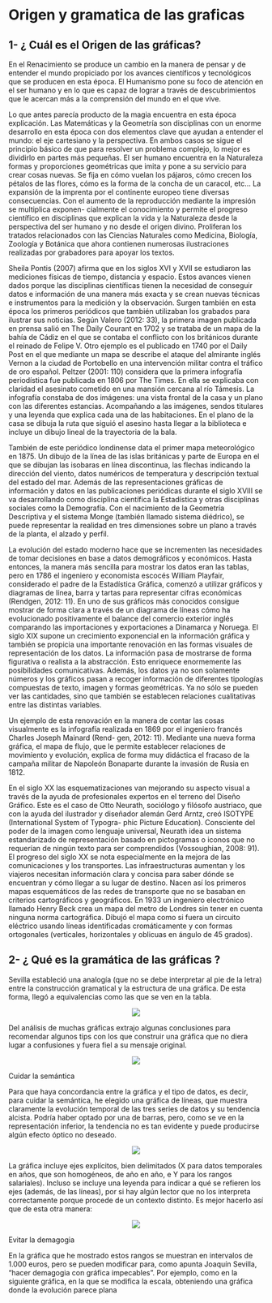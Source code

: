 # Origen y gramatica de las graficas

## 1- ¿ Cuál es el Origen de las gráficas?
<p>En el Renacimiento se produce un cambio en la manera de pensar y de entender el mundo propiciado por los avances científicos y tecnológicos que se producen en esta época. El Humanismo pone su foco de atención en el ser humano y en lo que es capaz de lograr a través de descubrimientos que le acercan más a la comprensión del mundo en el que vive.</p>
<p>Lo que antes parecía producto de la magia encuentra en esta época explicación.
Las Matemáticas y la Geometría son disciplinas con un enorme desarrollo en esta época con dos elementos clave que ayudan a entender el mundo: el eje cartesiano y la perspectiva. En ambos casos se sigue el principio básico de que para resolver un problema complejo, lo mejor es dividirlo en partes más pequeñas. El ser humano encuentra en la Naturaleza formas y proporciones geométricas que imita y pone a su servicio para crear cosas nuevas. Se fija en cómo vuelan los pájaros, cómo crecen los pétalos de las flores, cómo es la forma de la concha de un caracol, etc...
La expansión de la imprenta por el continente europeo tiene diversas consecuencias. Con el aumento de la reproducción mediante la impresión se multiplica exponen- cialmente el conocimiento y permite el progreso científico en disciplinas que explican la vida y la Naturaleza desde la perspectiva del ser humano y no desde el origen divino. Proliferan los tratados relacionados con las Ciencias Naturales como Medicina, Biología, Zoología y Botánica que ahora contienen numerosas ilustraciones realizadas por grabadores para apoyar los textos.</p>
<p>Sheila Pontis (2007) afirma que en los siglos XVI y XVII se estudiaron las mediciones físicas de tiempo, distancia y espacio. Estos avances vienen dados porque las disciplinas científicas tienen la necesidad de conseguir datos e información de una manera más exacta y se crean nuevas técnicas e instrumentos para la medición y la observación. Surgen también en esta época los primeros periódicos que también utilizaban los grabados para ilustrar sus noticias. Según Valero (2012: 33), la primera imagen publicada en prensa salió en The Daily Courant en 1702 y se trataba de un mapa de la bahía de Cádiz en el que se contaba el conflicto con los británicos durante el reinado de Felipe V. Otro ejemplo es el publicado en 1740 por el Daily Post en el que mediante un mapa se describe el ataque del almirante inglés Vernon a la ciudad de Portobello en una intervención militar contra el tráfico de oro español.
Peltzer (2001: 110) considera que la primera infografía periodística fue publicada en 1806 por The Times. En ella se explicaba con claridad el asesinato cometido en una mansión cercana al río Támesis. La infografía constaba de dos imágenes: una vista frontal de la casa y un plano con las diferentes estancias. Acompañando a las imágenes, sendos titulares y una leyenda que explica cada una de las habitaciones. En el plano de la casa se dibuja la ruta que siguió el asesino hasta llegar a la biblioteca e incluye un dibujo lineal de la trayectoria de la bala.</p>
<p>También de este periódico londinense data el primer mapa meteorológico en 1875. Un dibujo de la línea de las islas británicas y parte de Europa en el que se dibujan las isobaras en línea discontinua, las flechas indicando la dirección del viento, datos numéricos de temperatura y descripción textual del estado del mar. Además de las representaciones gráficas de información y datos en las publicaciones periódicas durante el siglo XVIII se va desarrollando como disciplina científica la Estadística y otras disciplinas sociales como la Demografía. Con el nacimiento de la Geometría Descriptiva y el sistema Monge (también llamado sistema diédrico), se puede representar la realidad en tres dimensiones sobre un plano a través de la planta, el alzado y perfil.</p>
<p>La evolución del estado moderno hace que se incrementen las necesidades de tomar decisiones en base a datos demográficos y económicos. Hasta entonces, la manera más sencilla para mostrar los datos eran las tablas, pero en 1786 el ingeniero y economista escocés William Playfair, considerado el padre de la Estadística Gráfica, comenzó a utilizar gráficos y diagramas de línea, barra y tartas para representar cifras económicas (Rendgen, 2012: 11). En uno de sus gráficos más conocidos consigue mostrar de forma clara a través de un diagrama de líneas cómo ha evolucionado positivamente el balance del comercio exterior inglés comparando las importaciones y exportaciones a Dinamarca y Noruega. El siglo XIX supone un crecimiento exponencial en la información gráfica y también se propicia una importante renovación en las formas visuales de representación de los datos. La información pasa de mostrarse de forma figurativa o realista a la abstracción. Esto enriquece enormemente las posibilidades comunicativas. Además, los datos ya no son solamente números y los gráficos pasan a recoger información de diferentes tipologías compuestas de texto, imagen y formas geométricas. Ya no sólo se pueden ver las cantidades, sino que también se establecen relaciones cualitativas entre las distintas variables.</p>
<p>Un ejemplo de esta renovación en la manera de contar las cosas visualmente es la infografía realizada en 1869 por el ingeniero francés Charles Joseph Mainard (Rend- gen, 2012: 11). Mediante una nueva forma gráfica, el mapa de flujo, que le permite establecer relaciones de movimiento y evolución, explica de forma muy didáctica el fracaso de la campaña militar de Napoleón Bonaparte durante la invasión de Rusia en 1812.</p>
<p>En el siglo XX las esquematizaciones van mejorando su aspecto visual a través de la ayuda de profesionales expertos en el terreno del Diseño Gráfico. Este es el caso de Otto Neurath, sociólogo y filósofo austriaco, que con la ayuda del ilustrador y diseñador alemán Gerd Arntz, creó ISOTYPE (International System of Typogra- phic Picture Education). Consciente del poder de la imagen como lenguaje universal, Neurath idea un sistema estandarizado de representación basado en pictogramas o iconos que no requerían de ningún texto para ser comprendidos (Vossoughian, 2008: 91). El progreso del siglo XX se nota especialmente en la mejora de las comunicaciones y los transportes. Las infraestructuras aumentan y los viajeros necesitan información clara y concisa para saber dónde se encuentran y cómo llegar a su lugar de destino. Nacen así los primeros mapas esquemáticos de las redes de transporte que no se basaban en criterios cartográficos y geográficos. En 1933 un ingeniero electrónico llamado Henry Beck crea un mapa del metro de Londres sin tener en cuenta ninguna norma cartográfica. Dibujó el mapa como si fuera un circuito eléctrico usando líneas identificadas cromáticamente y con formas ortogonales (verticales, horizontales y oblicuas en ángulo de 45 grados).</p>

## 2- ¿ Qué es la gramática de las gráficas ?   

<p>Sevilla estableció una analogía (que no se debe interpretar al pie de la letra) entre la construcción gramatical y la estructura de una gráfica. De esta forma, llegó a equivalencias como las que se ven en la tabla.</p>

<p align="center">
  <img src="https://www.sergiobarbeira.com/wp-content/uploads/2020/04/Tabla-1.-Analogia-graficas-linguistica--700x348.png" />
</p>

<p>Del análisis de muchas gráficas extrajo algunas conclusiones para recomendar algunos tips con los que construir una gráfica que no diera lugar a confusiones y fuera fiel a su mensaje original.</p>

<p align="center">
  <img src="https://www.sergiobarbeira.com/wp-content/uploads/2020/04/Tabla-2.-Recomedaciones-elaboracion-graficas-700x384.png" />
</p>

Cuidar la semántica

<p>Para que haya concordancia entre la gráfica y el tipo de datos, es decir, para cuidar la semántica, he elegido una gráfica de líneas, que muestra claramente la evolución temporal de las tres series de datos y su tendencia alcista. Podría haber optado por una de barras, pero, como se ve en la representación inferior, la tendencia no es tan evidente y puede producirse algún efecto óptico no deseado.</p>

<p align="center">
  <img src="https://www.sergiobarbeira.com/wp-content/uploads/2020/04/Grafica-4.-Evolucion-salario-medio-mediano-modal-2007-2017-grafica-barras-700x609.png" />
</p>

<p>La gráfica incluye ejes explícitos, bien delimitados (X para datos temporales en años, que son homogéneos, de año en año, e Y para los rangos salariales). Incluso se incluye una leyenda para indicar a qué se refieren los ejes (además, de las líneas), por si hay algún lector que no los interpreta correctamente porque procede de un contexto distinto. Es mejor hacerlo así que de esta otra manera:</p>

<p align="center">
  <img src="https://www.sergiobarbeira.com/wp-content/uploads/2020/04/Grafica-1.-Evolucion-salario-medio-mediano-modal-2007-17-Espana-sin-identificar-ejes-700x599.png" />
</p>

Evitar la demagogia

<p>En la gráfica que he mostrado estos rangos se muestran en intervalos de 1.000 euros, pero se pueden modificar para, como apunta Joaquín Sevilla, “hacer demagogia con gráfica impecables”. Por ejemplo, como en la siguiente gráfica, en la que se modifica la escala, obteniendo una gráfica donde la evolución parece plana</p>

